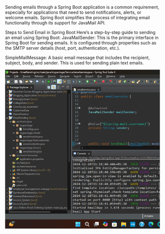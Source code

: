 Sending emails through a Spring Boot application is a common requirement, especially for applications that need to send notifications, alerts, or welcome emails. Spring Boot simplifies the process of integrating email functionality through its support for JavaMail API.

Steps to Send Email in Spring Boot
Here’s a step-by-step guide to sending an email using Spring Boot:
JavaMailSender: This is the primary interface in Spring Boot for sending emails. It is configured through properties such as the SMTP server details (host, port, authentication, etc.).

SimpleMailMessage: A basic email message that includes the recipient, subject, body, and sender. This is used for sending plain text emails.


![Alt text](Screenshot%202024-12-28%20112048.png)


